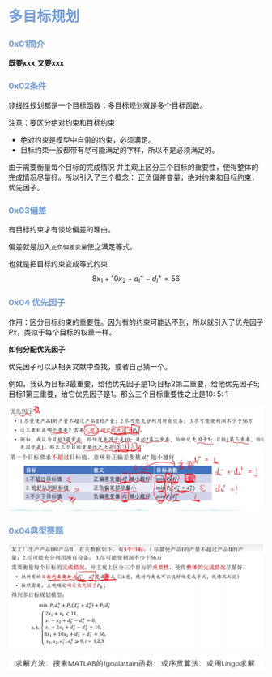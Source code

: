 # <font color = "#749DD6">多目标规划</font>

### <font color = "#749DD6">0x01简介</font>

**既要xxx,又要xxx**

### <font color = "#749DD6">0x02条件</font>

非线性规划都是一个目标函数；多目标规划就是多个目标函数。

注意：要区分绝对约束和目标约束

*  绝对约束是模型中自带的约束，必须满足。
* 目标约束一般都带有尽可能满足的字样，所以不是必须满足的。



由于需要衡量每个目标的完成情况 并主观上区分三个目标的重要性，使得整体的完成情况尽量好。所以引入了三个概念： 正负偏差变量，绝对约束和目标约束，优先因子。

### <font color = "#749DD6">0x03偏差</font>

有目标约束才有谈论偏差的理由。

偏差就是加入`正负偏差变量`使之满足等式。

也就是把目标约束变成等式约束
$$
8 x_{1}+10 x_{2}+d_{i}^{-}-d_{i}^{+}=56
$$

### <font color = "#749DD6">0x04 优先因子</font>

作用：区分目标约束的重要性。因为有的约束可能达不到，所以就引入了优先因子$Px$，类似于每个目标的权重一样。

**如何分配优先因子**

优先因子可以从相关文献中查找，或者自己猜一个。

例如，我认为目标3最重要，给他优先因子是10;目标2第二重要，给他优先因子5;目标1第三重要，给它优先因子是1。那么三个目标重要性之比是10: 5: 1

![image-20220707111359097](.\pictures\image-20220707111359097.png)



### <font color = "#749DD6">0x04典型赛题</font>

![image-20220707111814728](.\pictures\image-20220707111814728.png)

 

![image-20220707112602572](.\pictures\image-20220707112602572.png)